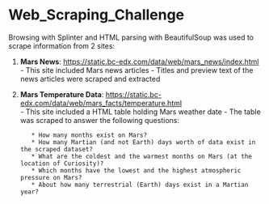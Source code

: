 # Web_Scraping_Challenge


Browsing with Splinter and HTML parsing with BeautifulSoup was used to scrape information from 2 sites: 

1. **Mars News**: https://static.bc-edx.com/data/web/mars_news/index.html
        - This site included Mars news articles
        - Titles and preview text of the news articles were scraped and extracted


2. **Mars Temperature Data**: https://static.bc-edx.com/data/web/mars_facts/temperature.html  
        - This site included a HTML table holding Mars weather date
        - The table was scraped to answer the following questions:


          * How many months exist on Mars?
          * How many Martian (and not Earth) days worth of data exist in the scraped dataset?
          * What are the coldest and the warmest months on Mars (at the location of Curiosity)?
          * Which months have the lowest and the highest atmospheric pressure on Mars?
          * About how many terrestrial (Earth) days exist in a Martian year? 


